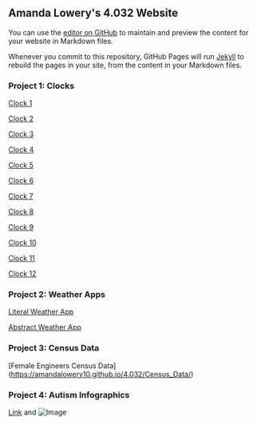 ## Amanda Lowery's 4.032 Website
 You can use the [editor on GitHub](https://github.com/amandalowery10/4.032/edit/master/README.md) to maintain and preview the content for your website in Markdown files.


Whenever you commit to this repository, GitHub Pages will run [Jekyll](https://jekyllrb.com/) to rebuild the pages in your site, from the content in your Markdown files.

### Project 1: Clocks

[Clock 1](https://amandalowery10.github.io/4.032/Clocks/clock1.html)

[Clock 2](https://amandalowery10.github.io/4.032/Clocks/clock2.html)

[Clock 3](https://amandalowery10.github.io/4.032/Clocks/clock3.html)

[Clock 4](https://amandalowery10.github.io/4.032/Clocks/clock4.html)

[Clock 5](https://amandalowery10.github.io/4.032/Clocks/clock5.html)

[Clock 6](https://amandalowery10.github.io/4.032/Clocks/clock6.html)

[Clock 7](https://amandalowery10.github.io/4.032/Clocks/clock7.html)

[Clock 8](https://amandalowery10.github.io/4.032/Clocks/clock8.html)

[Clock 9](https://amandalowery10.github.io/4.032/Clocks/clock9.html)

[Clock 10](https://amandalowery10.github.io/4.032/Clocks/clock10.html)

[Clock 11](https://amandalowery10.github.io/4.032/Clocks/clock11.html)

[Clock 12](https://amandalowery10.github.io/4.032/Clocks/clock12.html)

### Project 2: Weather Apps

[Literal Weather App](https://amandalowery10.github.io/4032weatherApps/literalweather.html)

[Abstract Weather App](https://amandalowery10.github.io/4032weatherApps/abstractweather.html)

### Project 3: Census Data

[Female Engineers Census Data] (https://amandalowery10.github.io/4.032/Census_Data/)

### Project 4: Autism Infographics

[Link](url) and ![Image](src)
